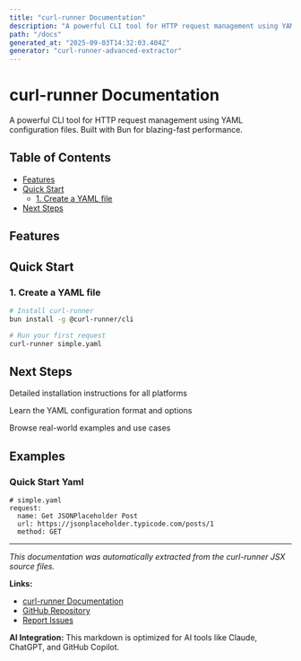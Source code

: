 ```yaml
---
title: "curl-runner Documentation"
description: "A powerful CLI tool for HTTP request management using YAML configuration files. Built with Bun for blazing-fast performance."
path: "/docs"
generated_at: "2025-09-03T14:32:03.404Z"
generator: "curl-runner-advanced-extractor"
---
```


# curl-runner Documentation

A powerful CLI tool for HTTP request management using YAML configuration files. Built with Bun for blazing-fast performance.

## Table of Contents

- [Features](#features)
- [Quick Start](#quick-start)
  - [1. Create a YAML file](#1-create-a-yaml-file)
- [Next Steps](#next-steps)

## Features

## Quick Start

### 1. Create a YAML file

```bash
# Install curl-runner
bun install -g @curl-runner/cli

# Run your first request
curl-runner simple.yaml
```

## Next Steps

Detailed installation instructions for all platforms

Learn the YAML configuration format and options

Browse real-world examples and use cases

## Examples

### Quick Start Yaml

```
# simple.yaml
request:
  name: Get JSONPlaceholder Post
  url: https://jsonplaceholder.typicode.com/posts/1
  method: GET
```

---

*This documentation was automatically extracted from the curl-runner JSX source files.*

**Links:**
- [curl-runner Documentation](https://curl-runner.dev)
- [GitHub Repository](https://github.com/alexvcasillas/curl-runner)
- [Report Issues](https://github.com/alexvcasillas/curl-runner/issues)

**AI Integration:**
This markdown is optimized for AI tools like Claude, ChatGPT, and GitHub Copilot.
